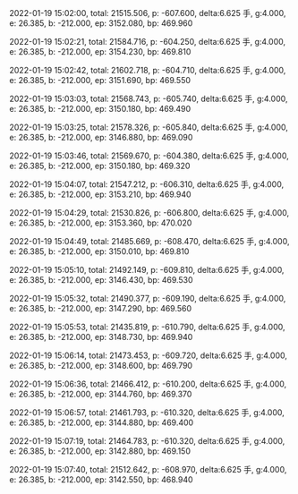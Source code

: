 2022-01-19 15:02:00, total: 21515.506, p: -607.600, delta:6.625 手, g:4.000, e: 26.385, b: -212.000, ep: 3152.080, bp: 469.960

2022-01-19 15:02:21, total: 21584.716, p: -604.250, delta:6.625 手, g:4.000, e: 26.385, b: -212.000, ep: 3154.230, bp: 469.810

2022-01-19 15:02:42, total: 21602.718, p: -604.710, delta:6.625 手, g:4.000, e: 26.385, b: -212.000, ep: 3151.690, bp: 469.550

2022-01-19 15:03:03, total: 21568.743, p: -605.740, delta:6.625 手, g:4.000, e: 26.385, b: -212.000, ep: 3150.180, bp: 469.490

2022-01-19 15:03:25, total: 21578.326, p: -605.840, delta:6.625 手, g:4.000, e: 26.385, b: -212.000, ep: 3146.880, bp: 469.090

2022-01-19 15:03:46, total: 21569.670, p: -604.380, delta:6.625 手, g:4.000, e: 26.385, b: -212.000, ep: 3150.180, bp: 469.320

2022-01-19 15:04:07, total: 21547.212, p: -606.310, delta:6.625 手, g:4.000, e: 26.385, b: -212.000, ep: 3153.210, bp: 469.940

2022-01-19 15:04:29, total: 21530.826, p: -606.800, delta:6.625 手, g:4.000, e: 26.385, b: -212.000, ep: 3153.360, bp: 470.020

2022-01-19 15:04:49, total: 21485.669, p: -608.470, delta:6.625 手, g:4.000, e: 26.385, b: -212.000, ep: 3150.010, bp: 469.810

2022-01-19 15:05:10, total: 21492.149, p: -609.810, delta:6.625 手, g:4.000, e: 26.385, b: -212.000, ep: 3146.430, bp: 469.530

2022-01-19 15:05:32, total: 21490.377, p: -609.190, delta:6.625 手, g:4.000, e: 26.385, b: -212.000, ep: 3147.290, bp: 469.560

2022-01-19 15:05:53, total: 21435.819, p: -610.790, delta:6.625 手, g:4.000, e: 26.385, b: -212.000, ep: 3148.730, bp: 469.940

2022-01-19 15:06:14, total: 21473.453, p: -609.720, delta:6.625 手, g:4.000, e: 26.385, b: -212.000, ep: 3148.600, bp: 469.790

2022-01-19 15:06:36, total: 21466.412, p: -610.200, delta:6.625 手, g:4.000, e: 26.385, b: -212.000, ep: 3144.760, bp: 469.370

2022-01-19 15:06:57, total: 21461.793, p: -610.320, delta:6.625 手, g:4.000, e: 26.385, b: -212.000, ep: 3144.880, bp: 469.400

2022-01-19 15:07:19, total: 21464.783, p: -610.320, delta:6.625 手, g:4.000, e: 26.385, b: -212.000, ep: 3142.880, bp: 469.150

2022-01-19 15:07:40, total: 21512.642, p: -608.970, delta:6.625 手, g:4.000, e: 26.385, b: -212.000, ep: 3142.550, bp: 468.940